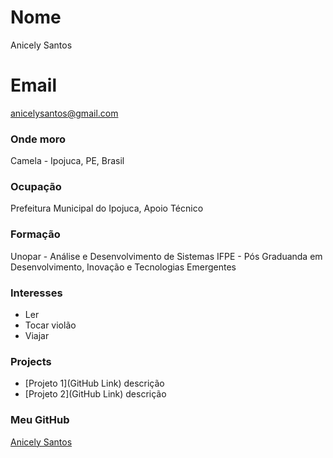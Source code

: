 # Nome
Anicely Santos

# Email
anicelysantos@gmail.com

### Onde moro
Camela - Ipojuca, PE, Brasil

### Ocupação
Prefeitura Municipal do Ipojuca, Apoio Técnico 

### Formação
Unopar - Análise e Desenvolvimento de Sistemas
IFPE - Pós Graduanda em Desenvolvimento, Inovação e Tecnologias Emergentes

### Interesses
- Ler
- Tocar violão
- Viajar


### Projects
- [Projeto 1](GitHub Link) descrição
- [Projeto 2](GitHub Link) descrição

### Meu GitHub
[Anicely Santos](https://github.com/anicelysantos)
